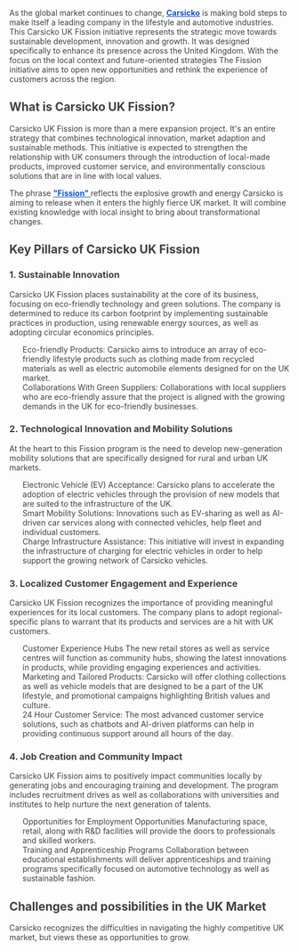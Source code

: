 <p>
    <span style="color:rgb(65,65,65);">As the global market continues to change, </span><a href="https://www.google.com/url?q=https://www.google.com/url?q%3Dhttps://www.cortezsuk.com/product-category/corteiz-jacket/%26amp;sa%3DD%26amp;source%3Deditors%26amp;ust%3D1729678985714417%26amp;usg%3DAOvVaw10FMcjELyYn0s4F2dIbtP4&amp;sa=D&amp;source=docs&amp;ust=1729678985720502&amp;usg=AOvVaw0T7cWWhU2uVRN3JFUT_mT6"><span style="color:rgb(17,85,204);"><strong><u>Carsicko</u></strong></span></a><span style="color:rgb(65,65,65);">&nbsp;is making bold steps to make itself a leading company in the lifestyle and automotive industries. This Carsicko UK Fission initiative represents the strategic move towards sustainable development, innovation and growth. It was designed specifically to enhance its presence across the United Kingdom. With the focus on the local context and future-oriented strategies The Fission initiative aims to open new opportunities and rethink the experience of customers across the region.</span>
</p>
<h2>
    <span style="color:rgb(65,65,65);"><strong>What is Carsicko UK Fission?</strong></span>
</h2>
<p>
    <span style="color:rgb(65,65,65);">Carsicko UK Fission is more than a mere expansion project. It's an entire strategy that combines technological innovation, market adaption and sustainable methods. This initiative is expected to strengthen the relationship with UK consumers through the introduction of local-made products, improved customer service, and environmentally conscious solutions that are in line with local values.</span>
</p>
<p>
    <span style="color:rgb(65,65,65);">The phrase </span><a href="https://www.google.com/url?q=https://www.google.com/url?q%3Dhttps://www.carsicko.ltd/%26amp;sa%3DD%26amp;source%3Deditors%26amp;ust%3D1729678985714963%26amp;usg%3DAOvVaw2YGV5JXI6kVjAckD2O0BVA&amp;sa=D&amp;source=docs&amp;ust=1729678985720846&amp;usg=AOvVaw2XQUCbxclNyM_4nJnGRvKq"><span style="color:rgb(17,85,204);"><strong><u>"Fission" </u></strong></span></a><span style="color:rgb(65,65,65);">reflects the explosive growth and energy Carsicko is aiming to release when it enters the highly fierce UK market. It will combine existing knowledge with local insight to bring about transformational changes.</span>
</p>
<h2>
    <span style="color:rgb(65,65,65);"><strong>Key Pillars of Carsicko UK Fission</strong></span>
</h2>
<h3>
    <span style="color:rgb(65,65,65);"><strong>1. Sustainable Innovation</strong></span>
</h3>
<p>
    <span style="color:rgb(65,65,65);">Carsicko UK Fission places sustainability at the core of its business, focusing on eco-friendly technology and green solutions. The company is determined to reduce its carbon footprint by implementing sustainable practices in production, using renewable energy sources, as well as adopting circular economics principles.</span>
</p>
<ul style="list-style-type:none;">
    <li>
        <span style="color:rgb(65,65,65);">Eco-friendly Products: Carsicko aims to introduce an array of eco-friendly lifestyle products such as clothing made from recycled materials as well as electric automobile elements designed for on the UK market.</span>
    </li>
    <li>
        <span style="color:rgb(65,65,65);">Collaborations With Green Suppliers: Collaborations with local suppliers who are eco-friendly assure that the project is aligned with the growing demands in the UK for eco-friendly businesses.</span>
    </li>
</ul>
<h3>
    <span style="color:rgb(65,65,65);"><strong>2. Technological Innovation and Mobility Solutions</strong></span>
</h3>
<p>
    <span style="color:rgb(65,65,65);">At the heart to this Fission program is the need to develop new-generation mobility solutions that are specifically designed for rural and urban UK markets.</span>
</p>
<ul style="list-style-type:none;">
    <li>
        <span style="color:rgb(65,65,65);">Electronic Vehicle (EV) Acceptance: Carsicko plans to accelerate the adoption of electric vehicles through the provision of new models that are suited to the infrastructure of the UK.</span>
    </li>
    <li>
        <span style="color:rgb(65,65,65);">Smart Mobility Solutions: Innovations such as EV-sharing as well as AI-driven car services along with connected vehicles, help fleet and individual customers.</span>
    </li>
    <li>
        <span style="color:rgb(65,65,65);">Charge Infrastructure Assistance: This initiative will invest in expanding the infrastructure of charging for electric vehicles in order to help support the growing network of Carsicko vehicles.</span>
    </li>
</ul>
<h3>
    <span style="color:rgb(65,65,65);"><strong>3. Localized Customer Engagement and Experience</strong></span>
</h3>
<p>
    <span style="color:rgb(65,65,65);">Carsicko UK Fission recognizes the importance of providing meaningful experiences for its local customers. The company plans to adopt regional-specific plans to warrant that its products and services are a hit with UK customers.</span>
</p>
<ul style="list-style-type:none;">
    <li>
        <span style="color:rgb(65,65,65);">Customer Experience Hubs The new retail stores as well as service centres will function as community hubs, showing the latest innovations in products, while providing engaging experiences and activities.</span>
    </li>
    <li>
        <span style="color:rgb(65,65,65);">Marketing and Tailored Products: Carsicko will offer clothing collections as well as vehicle models that are designed to be a part of the UK lifestyle, and promotional campaigns highlighting British values and culture.</span>
    </li>
    <li>
        <span style="color:rgb(65,65,65);">24 Hour Customer Service: The most advanced customer service solutions, such as chatbots and AI-driven platforms can help in providing continuous support around all hours of the day.</span>
    </li>
</ul>
<h3>
    <span style="color:rgb(65,65,65);"><strong>4. Job Creation and Community Impact</strong></span>
</h3>
<p>
    <span style="color:rgb(65,65,65);">Carsicko UK Fission aims to positively impact communities locally by generating jobs and encouraging training and development. The program includes recruitment drives as well as collaborations with universities and institutes to help nurture the next generation of talents.</span>
</p>
<ul style="list-style-type:none;">
    <li>
        <span style="color:rgb(65,65,65);">Opportunities for Employment Opportunities Manufacturing space, retail, along with R&amp;D facilities will provide the doors to professionals and skilled workers.</span>
    </li>
    <li>
        <span style="color:rgb(65,65,65);">Training and Apprenticeship Programs Collaboration between educational establishments will deliver apprenticeships and training programs specifically focused on automotive technology as well as sustainable fashion.</span>
    </li>
</ul>
<h2>
    <span style="color:rgb(65,65,65);"><strong>Challenges and possibilities in the UK Market</strong></span>
</h2>
<p>
    <span style="color:rgb(65,65,65);">Carsicko recognizes the difficulties in navigating the highly competitive UK market, but views these as opportunities to grow.</span>
</p>
<p>
    &nbsp;
</p>
<p>
    &nbsp;
</p>
<p>
    <br>
    &nbsp;
</p>
